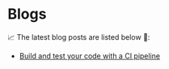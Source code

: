 # Blogs

:chart_with_upwards_trend: The latest blog posts are listed below :page_with_curl::

* [Build and test your code with a CI pipeline](https://www.civo.com/blog/build-and-test-your-code)
